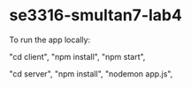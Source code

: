 # se3316-smultan7-lab4
To run the app locally:

"cd client",
"npm install",
"npm start",

"cd server",
"npm install",
"nodemon app.js",